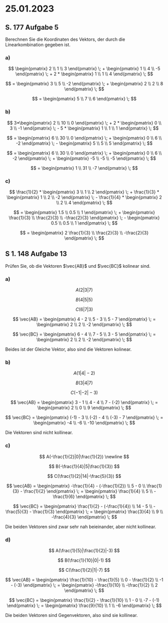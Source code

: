 # 25.01.2023

## S. 177 Aufgabe 5

Berechnen Sie die Koordinaten des Vektors, der durch die Linearkombination gegeben ist.

### a)

$$
\begin{pmatrix} 2 \\ 1 \\ 3 \end{pmatrix} \; + \begin{pmatrix} 1 \\ 4 \\ -5 \end{pmatrix} \; + 2 * \begin{pmatrix} 1 \\ 1 \\ 4 \end{pmatrix} \;
$$

$$
= \begin{pmatrix} 3 \\ 5 \\ -2 \end{pmatrix} \; + \begin{pmatrix} 2 \\ 2 \\ 8 \end{pmatrix} \;
$$

$$
= \begin{pmatrix} 5 \\ 7 \\ 6 \end{pmatrix} \;
$$

### b)

$$
3*\begin{pmatrix} 2 \\ 10 \\ 0 \end{pmatrix} \; + 2 * \begin{pmatrix} 0 \\ 3 \\ -1 \end{pmatrix} \; - 5 * \begin{pmatrix} 1 \\ 1 \\ 1 \end{pmatrix} \;
$$

$$
= \begin{pmatrix} 6 \\ 30 \\ 0 \end{pmatrix} \; + \begin{pmatrix} 0 \\ 6 \\ -2 \end{pmatrix} \; - \begin{pmatrix} 5 \\ 5 \\ 5 \end{pmatrix} \;
$$

$$
= \begin{pmatrix} 6 \\ 30 \\ 0 \end{pmatrix} \; + \begin{pmatrix} 0 \\ 6 \\ -2 \end{pmatrix} \; + \begin{pmatrix} -5 \\ -5 \\ -5 \end{pmatrix} \;
$$

$$
= \begin{pmatrix} 1 \\ 31 \\ -7 \end{pmatrix} \;
$$

### c)

$$
\frac{1}{2} * \begin{pmatrix} 3 \\ 1 \\ 2 \end{pmatrix} \; + \frac{1}{3} * \begin{pmatrix} 1 \\ 2 \\ -2 \end{pmatrix} \; - \frac{1}{4} * \begin{pmatrix} 2 \\ 2 \\ 4 \end{pmatrix} \;
$$

$$
= \begin{pmatrix} 1.5 \\ 0.5 \\ 1 \end{pmatrix} \; + \begin{pmatrix} \frac{1}{3} \\ \frac{2}{3} \\ -\frac{2}{3} \end{pmatrix} \; - \begin{pmatrix} 0.5 \\ 0.5 \\ 1 \end{pmatrix} \;
$$

$$
= \begin{pmatrix} 2 \frac{1}{3} \\ \frac{2}{3} \\ -\frac{2}{3} \end{pmatrix} \;
$$

## S 1. 148 Aufgabe 13

Prüfen Sie, ob die Vektoren $\vec{AB}$ und $\vec{BC}$ kolinear sind.

### a)

$$
A(2|3|7)
$$

$$
B(4|5|5)
$$

$$
C(6|7|3)
$$

$$
\vec{AB} = \begin{pmatrix} 4 - 2 \\ 5 - 3 \\ 5 - 7 \end{pmatrix} \; = \begin{pmatrix} 2 \\ 2 \\ -2 \end{pmatrix} \;
$$

$$
\vec{BC} = \begin{pmatrix} 6 - 4 \\ 7 - 5 \\ 3 - 5 \end{pmatrix} \; = \begin{pmatrix} 2 \\ 2 \\ -2 \end{pmatrix} \;
$$

Beides ist der Gleiche Vektor, also sind die Vektoren kolinear.

### b)

$$
A(1|4|-2)
$$

$$
B(3|4|7)
$$

$$
C(-1|-2|-3)
$$

$$
\vec{AB} = \begin{pmatrix} 3 - 1 \\ 4 - 4 \\ 7 - (-2) \end{pmatrix} \; = \begin{pmatrix} 2 \\ 0 \\ 9 \end{pmatrix} \;
$$

$$
\vec{BC} = \begin{pmatrix} (-1) - 3 \\ (-2) - 4 \\ (-3) - 7 \end{pmatrix} \; = \begin{pmatrix} -4 \\ -6 \\ -10 \end{pmatrix} \;
$$

Die Vektoren sind nicht kollinear.

### c)

$$
A(-\frac{1}{2}|0|\frac{1}{2}) \newline
$$

$$
B(-\frac{1}{4}|5|\frac{1}{3})
$$

$$
C(\frac{1}{2}|14|-\frac{5}{3})
$$

$$
\vec{AB} = \begin{pmatrix} -\frac{1}{4} - (-\frac{1}{2}) \\ 5 - 0 \\ \frac{1}{3} - \frac{1}{2} \end{pmatrix} \; = \begin{pmatrix} \frac{1}{4} \\ 5 \\ -\frac{1}{6} \end{pmatrix} \;
$$

$$
\vec{BC} = \begin{pmatrix} \frac{1}{2} - (-\frac{1}{4}) \\ 14 - 5 \\ -\frac{5}{3} - \frac{1}{3} \end{pmatrix} \; = \begin{pmatrix} \frac{3}{4} \\ 9 \\ -\frac{4}{3} \end{pmatrix} \;
$$

Die beiden Vektoren sind zwar sehr nah beieinander, aber nicht kollinear.

### d)

$$
A(\frac{1}{5}|\frac{1}{2}|-3)
$$

$$
B(\frac{1}{10}|0|-1)
$$

$$
C(\frac{1}{2}|1|-7)
$$

$$
\vec{AB} = \begin{pmatrix} \frac{1}{10} - \frac{1}{5} \\ 0 - \frac{1}{2} \\ -1 - (-3) \end{pmatrix} \; = \begin{pmatrix} -\frac{1}{10} \\ -\frac{1}{2} \\ 2 \end{pmatrix} \;
$$

$$
\vec{BC} = \begin{pmatrix} \frac{1}{2} - \frac{1}{10} \\ 1 - 0 \\ -7 - (-1) \end{pmatrix} \; = \begin{pmatrix} \frac{9}{10} \\ 1 \\ -6 \end{pmatrix} \;
$$

Die beiden Vektoren sind Gegenvektoren, also sind sie kollinear.
